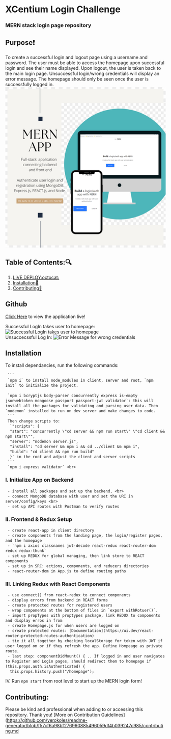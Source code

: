 # XCentium Login Challenge
### MERN stack login page repository

## Purpose:heavy_exclamation_mark:

To create a successful login and logout page using a username and password. The user must be able to access the homepage upon successful login and see their name displayed. Upon logout, the user is taken back to the main login page. Unsuccessful login/wrong credentials will display an error message. The homepage should only be seen once the user is successfully logged in.<br>
![Log In Page](client/public/mern-app.png) <br>

## Table of Contents::mag:

1.  [ LIVE DEPLOY:octocat: ](#github)
2.  [ Installation:hammer: ](#installation)
3.  [ Contributing:handshake: ](#contributing)

## Github

[Click Here](https://verokoles.github.io/mern-login/) to view the application live! <br>

Successful LogIn takes user to homepage:
![Successful LogIn takes user to homepage]() <br>
Unsuccecssful Log In:
![Error Message for wrong credentials]()


## Installation

To install dependancies, run the following commands:

     ```
     `npm i` to install node_modules in client, server and root, `npm init` to initialize the project.

     `npm i bcryptjs body-parser concurrently express is-empty jsonwebtoken mongoose passport passport-jwt validator`: this will install all the packages for validating and parsing user data. Then `nodemon` installed to run on dev server and make changes to code.
     ```
     Then change scripts to:
      `"scripts": {
      "start": "concurrently \"cd server && npm run start\" \"cd client && npm start\"",
      "server": "nodemon server.js",
      "install": "cd server && npm i && cd ../client && npm i",
      "build": "cd client && npm run build"
      }` in the root and adjust the client and server scripts
     ```  
     `npm i express validator` <br>

### I. Initialize App on Backend
     - install all packages and set up the backend, <br>
     - connect MongoDB database with user and set the URI in server/config/keys <br>
     - set up API routes with Postman to verify routes

### II. Frontend & Redux Setup
     - create react-app in client directory
     - create components from the landing page, the login/register pages, and the homepage
     - `npm i axios classnames jwt-decode react-redux react-router-dom redux redux-thunk`
     - set up REDUX for global managing, then link store to REACT components
     - set up in SRC: actions, components, and reducers directories
     - react-router-dom in App.js to define routing paths
  
### III. Linking Redux with React Components
     - use connect() from react-redux to connect components
     - display errors from backend in REACT forms
     - create protected routes for registered users 
     - wrap components at the bottom of files in `export withRotuer()`.
     - import propTypes with proptypes package, link REDUX to components and display erros in from
     - create Homepage.js for when users are logged on
     - create protected routes: [Documentation](https://ui.dev/react-router-protected-routes-authentication)
     - tie it all together by checking localStorage for token with JWT if user logged on or if they refresh the app. Define Hompeage as private route.
     - last step: componentDidMount() { .. If logged in and user navigates to Register and Login pages, should redirect them to homepage if (this.props.auth.isAuthenticated) {
      this.props.history.push("/homepage");


IV. Run `npm start` from root level to start up the MERN login form!





## Contributing:

Please be kind and professional when adding to or accessing this repository. Thank you!
[More on Contribution Guidelines](https://github.com/verokoles/readme-generator/blob/f57cf6a98bf276960885496059df4b039247c985/contributing.md